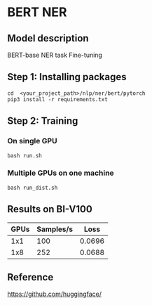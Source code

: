 # BERT NER

## Model description

BERT-base NER task Fine-tuning

## Step 1: Installing packages

``` shell
cd  <your_project_path>/nlp/ner/bert/pytorch
pip3 install -r requirements.txt
```

## Step 2: Training

### On single GPU

``` shell
bash run.sh
```

### Multiple GPUs on one machine

```shell
bash run_dist.sh
```
## Results on BI-V100

| GPUs | Samples/s  | Loss |
|------|------|----|
| 1x1  | 100 | 0.0696 |
| 1x8  | 252 | 0.0688 |

## Reference
https://github.com/huggingface/
